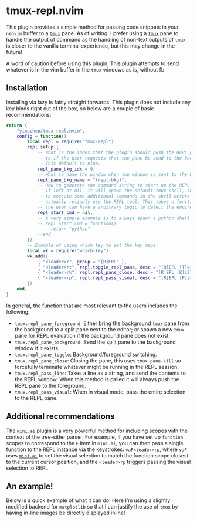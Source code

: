 # tmux-repl.nvim

This plugin provides a simple method for passing code snippets in your `neovim`
buffer to a [`tmux`][tmux] pane. As of writing, I prefer using a [`tmux`][tmux] pane to
handle the output of command as the handling of non-text outputs of `tmux` is
closer to the vanilla terminal experience, but this may change in the future!

A word of caution before using this plugin. This plugin attempts to send whatever is
in the vim buffer in the `tmux` windows as is, without fb

## Installation

Installing via lazy is fairly straight forwards. This plugin does not include
any key binds right out of the box, so below are a couple of basic
recommendations:

```lua
return {
	"yimuchen/tmux-repl.nvim",
	config = function()
		local repl = require("tmux-repl")
		repl.setup({
			-- What is the index that the plugin should push the REPL pane
			-- to if the user requests that the pane be send to the background.
			-- This default to nine.
			repl_pane_bkg_idx = 9,
			-- What to name the window when the window is sent to the background.
			repl_pane_bkg_name = "(repl-bkg)",
			-- How to generate the command string to start up the REPL pane
			-- If left at nil, it will spawn the default tmux shell, so you might need
			-- to execute some additional commands in the shell before you can
			-- actually reliably use the REPL tool. This takes a function so that
			-- the user can have a arbitrary logic to detect the environment.
			repl_start_cmd = nil,
			-- A very simple example is to always spawn a python shell
			-- repl_start_cmd = function()
			--   return "python"
			--end,
		})
		-- Example of using which key to set the key maps
		local wk = require("which-key")
		wk.add({
			{ "<leader>r", group = "[R]EPL" },
			{ "<leader>rt", repl.toggle_repl_pane, desc = "[R]EPL [T]ermial" },
			{ "<leader>rk", repl.repl_pane_close, desc = "[R]EPL [K]ill session" },
			{ "<leader>rp", repl.repl_pass_visual, desc = "[R]EPL [P]ass selection", mode = "v" },
		})
	end,
}
```

In general, the function that are most relevant to the users includes the following:

- `tmux.repl_pane_foreground`: Either bring the background `tmux` pane from the
  background to a split pane next to the editor; or spawn a new `tmux` pane for
  REPL evaluation if the background pane does not exist.
- `tmux.repl_pane_background`: Send the split pane to the background window if
  it exists.
- `tmux.repl_pane_toggle`: Background/foreground switching.
- `tmux.repl_pane_close`: Closing the pane, this uses `tmux pane-kill` so
  forcefully terminate whatever might be running in the REPL session.
- `tmux.repl_pass_line`:  Takes a line as a string, and send the contents to
  the REPL window. When this method is called it will always push the REPL pane
  to the foreground.
- `tmux.repl_pass_visual`: When in visual mode, pass the entire selection to
  the REPL pane.

## Additional recommendations

The [`mini.ai`][mini-ai] plugin is a very powerful method for including scopes
with the context of the tree-sitter parser. For example, if you have set up
`function` scopes to correspond to the `F` item in `mini.ai`, you can then pass
a single function to the REPL instance via the keystrokes: `vaF<leader>rp`,
where `vaF` uses [`mini.ai`][mini-ai] to set the visual selection to match the
function scope closest to the current cursor position, and the `<leader>rp`
triggers passing the visual selection to REPL.

## An example!

Below is a quick example of what it can do! Here I'm using a slightly modified
backend for `matplotlib` so that I can justify the use of `tmux` by having
in-line images be directly displayed inline!


[mini-ai]: https://github.com/echasnovski/mini.ai
[tmux]: https://github.com/tmux/tmux/wiki
